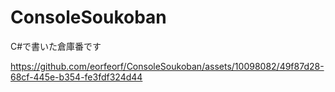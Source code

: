 # ConsoleSoukoban
C#で書いた倉庫番です

https://github.com/eorfeorf/ConsoleSoukoban/assets/10098082/49f87d28-68cf-445e-b354-fe3fdf324d44

